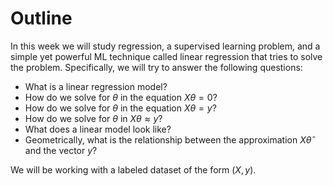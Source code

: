 # Outline

In this week we will study regression, a supervised learning problem, and a simple yet powerful ML technique called linear regression that tries to solve the problem. Specifically, we will try to answer the following questions:



- What is a linear regression model?
- How do we solve for $\theta$ in the equation $X\theta = 0$?
- How do we solve for $\theta$ in the equation $X\theta = y$?
- How do we solve for $\theta$ in $X\theta \approx y$?
- What does a linear model look like?
- Geometrically, what is the relationship between the approximation $X \hat{\theta}$ and the vector $y$?



We will be working with a labeled dataset of the form $(X, y)$.